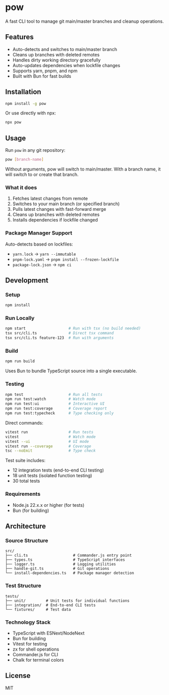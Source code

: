 # pow

A fast CLI tool to manage git main/master branches and cleanup operations.

## Features

- Auto-detects and switches to main/master branch
- Cleans up branches with deleted remotes
- Handles dirty working directory gracefully
- Auto-updates dependencies when lockfile changes
- Supports yarn, pnpm, and npm
- Built with Bun for fast builds

## Installation

```bash
npm install -g pow
```

Or use directly with npx:

```bash
npx pow
```

## Usage

Run `pow` in any git repository:

```bash
pow [branch-name]
```

Without arguments, pow will switch to main/master. With a branch name, it will switch to or create that branch.

### What it does

1. Fetches latest changes from remote
2. Switches to your main branch (or specified branch)
3. Pulls latest changes with fast-forward merge
4. Cleans up branches with deleted remotes
5. Installs dependencies if lockfile changed

### Package Manager Support

Auto-detects based on lockfiles:

- `yarn.lock` → `yarn --immutable`
- `pnpm-lock.yaml` → `pnpm install --frozen-lockfile`
- `package-lock.json` → `npm ci`

## Development

### Setup

```bash
npm install
```

### Run Locally

```bash
npm start                   # Run with tsx (no build needed)
tsx src/cli.ts              # Direct tsx command
tsx src/cli.ts feature-123  # Run with arguments
```

### Build

```bash
npm run build
```

Uses Bun to bundle TypeScript source into a single executable.

### Testing

```bash
npm test                    # Run all tests
npm run test:watch          # Watch mode
npm run test:ui             # Interactive UI
npm run test:coverage       # Coverage report
npm run test:typecheck      # Type checking only
```

Direct commands:

```bash
vitest run                  # Run tests
vitest                      # Watch mode
vitest --ui                 # UI mode
vitest run --coverage       # Coverage
tsc --noEmit                # Type check
```

Test suite includes:

- 12 integration tests (end-to-end CLI testing)
- 18 unit tests (isolated function testing)
- 30 total tests

### Requirements

- Node.js 22.x.x or higher (for tests)
- Bun (for building)

## Architecture

### Source Structure

```text
src/
├── cli.ts                    # Commander.js entry point
├── types.ts                  # TypeScript interfaces
├── logger.ts                 # Logging utilities
├── handle-git.ts             # Git operations
└── install-dependencies.ts   # Package manager detection
```

### Test Structure

```text
tests/
├── unit/         # Unit tests for individual functions
├── integration/  # End-to-end CLI tests
└── fixtures/     # Test data
```

### Technology Stack

- TypeScript with ESNext/NodeNext
- Bun for building
- Vitest for testing
- zx for shell operations
- Commander.js for CLI
- Chalk for terminal colors

## License

MIT
